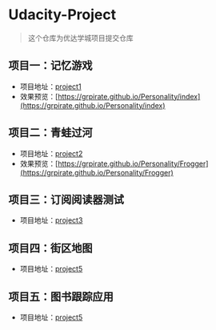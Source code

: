# Udacity-Project

> 这个仓库为优达学城项目提交仓库

## 项目一：记忆游戏

- 项目地址：[project1](https://github.com/GrPirate/Udacity-Project/tree/master/project1)
- 效果预览：[https://grpirate.github.io/Personality/index](https://grpirate.github.io/Personality/index)

## 项目二：青蛙过河

- 项目地址：[project2](https://github.com/GrPirate/Udacity-Project/tree/master/project2)
- 效果预览：[https://grpirate.github.io/Personality/Frogger](https://grpirate.github.io/Personality/Frogger)


## 项目三：订阅阅读器测试

- 项目地址：[project3](https://github.com/GrPirate/Udacity-Project/tree/master/project3)

## 项目四：街区地图

- 项目地址：[project5](https://github.com/GrPirate/Udacity-Project/tree/master/project4)

## 项目五：图书跟踪应用

- 项目地址：[project5](https://github.com/GrPirate/Udacity-Project/tree/master/project5)



